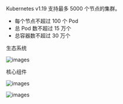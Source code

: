 Kubernetes v1.19 支持最多 5000 个节点的集群。

- 每个节点不超过 100 个 Pod
- 总 Pod 数不超过 15 万个
- 总容器数不超过 30 万个

生态系统

![images](http://70data.net/upload/kubernetes/assets_-LDAOok5ngY4pc1lEDes_-LpOIkR-zouVcB8QsFj__-LpOIpVbvUvIo9IkvRUY_core-ecosystem.png)

核心组件

![images](http://70data.net/upload/kubernetes/assetsF-LDAOok5ngY4pc1lEDesF-La8Wy3SQAP-8onLZ7uTF-La8X6ljrf3pM1bbtQ_0Fcore-packages.png)

![images](https://70data.oss-cn-beijing.aliyuncs.com/note/20201114142804.svg)

